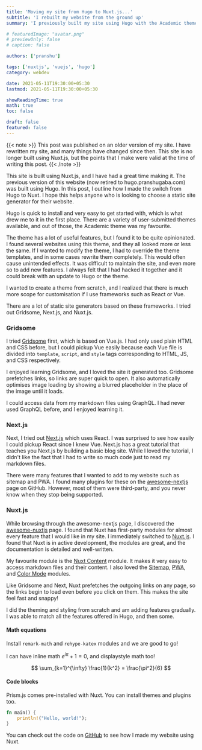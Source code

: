 ```yaml
---
title: 'Moving my site from Hugo to Nuxt.js...'
subtitle: 'I rebuilt my website from the ground up'
summary: 'I previously built my site using Hugo with the Academic theme. It felt restrictive, so I tried out various static site generators and chose Nuxt.js.'

# featuredImage: "avatar.png"
# previewOnly: false
# caption: false

authors: ['pranshu']

tags: ['nuxtjs', 'vuejs', 'hugo']
category: webdev

date: 2021-05-11T19:30:00+05:30
lastmod: 2021-05-11T19:30:00+05:30

showReadingTime: true
math: true
toc: false

draft: false
featured: false
---
```


{{< note >}}
This post was published on an older version of my site. I have rewritten my site, and many things have changed since then. This site is no longer built using Nuxt.js, but the points that I make were valid at the time of writing this post.
{{< /note >}}

This site is built using Nuxt.js, and I have had a great time making it.
The previous version of this website (now retired to hugo.pranshugaba.com) was built using Hugo. In this post, I outline how I made the switch from Hugo to Nuxt. I hope this helps anyone who is looking to choose a static site generator for their website.

Hugo is quick to install and very easy to get started with, which is what drew me to it in the first place. There are a variety of user-submitted themes available, and out of those, the Academic theme was my favourite.

The theme has a lot of useful features, but I found it to be quite opinionated. I found several websites using this theme, and they all looked more or less the same. If I wanted to modify the theme, I had to override the theme templates, and in some cases rewrite them completely. This would often cause unintended effects. It was difficult to maintain the site, and even more so to add new features. I always felt that I had hacked it together and it could break with an update to Hugo or the theme.

I wanted to create a theme from scratch, and I realized that there is much more scope for customisation if I use frameworks such as React or Vue.

There are a lot of static site generators based on these frameworks. I tried out Gridsome, Next.js, and Nuxt.js. 

### Gridsome

I tried [Gridsome](https://gridsome.org/) first, which is based on Vue.js. I had only used plain HTML and CSS before, but I could pickup Vue easily because each Vue file is divided into `template`, `script`, and `style` tags corresponding to HTML, JS, and CSS respectively.

I enjoyed learning Gridsome, and I loved the site it generated too. Gridsome prefetches links, so links are super quick to open. It also automatically optimises image loading by showing a blurred placeholder in the place of the image until it loads.

I could access data from my markdown files using GraphQL. I had never used GraphQL before, and I enjoyed learning it.

### Next.js

Next, I tried out [Next.js](https://nextjs.org/) which uses React. I was surprised to see how easily I could pickup React since I knew Vue. Next.js has a great tutorial that teaches you Next.js by building a basic blog site. While I loved the tutorial, I didn't like the fact that I had to write so much code just to read my markdown files.

There were many features that I wanted to add to my website such as sitemap and PWA. I found many plugins for these on the [awesome-nextjs](https://github.com/unicodeveloper/awesome-nextjs) page on GitHub. However, most of them were third-party, and you never know when they stop being supported.

### Nuxt.js

While browsing through the awesome-nextjs page, I discovered the [awesome-nuxtjs](https://github.com/nuxt-community/awesome-nuxt) page. I found that Nuxt has first-party modules for almost every feature that I would like in my site. I immediately switched to [Nuxt.js](https://nuxtjs.org/).
I found that Nuxt is in active development, the modules are great, and the documentation is detailed and well-written.

My favourite module is the [Nuxt Content](https://content.nuxtjs.org/) module. It makes it very easy to access markdown files and their content. I also loved the [Sitemap](https://sitemap.nuxtjs.org/), [PWA](https://pwa.nuxtjs.org/), and [Color Mode](https://color-mode.nuxtjs.org/) modules. 

Like Gridsome and Next, Nuxt prefetches the outgoing links on any page, so the links begin to load even before you click on them. This makes the site feel fast and snappy!

I did the theming and styling from scratch and am adding features gradually. I was able to match all the features offered in Hugo, and then some.

#### Math equations

Install `remark-math` and `rehype-katex` modules and we are good to go!

I can have inline math $e^{i\pi} + 1 = 0$, and displaystyle math too!

$$
\sum_{k=1}^{\infty} \frac{1}{k^2} = \frac{\pi^2}{6}
$$

#### Code blocks

Prism.js comes pre-installed with Nuxt. You can install themes and plugins too.

```rust
fn main() {
    println!("Hello, world!");
}
```

You can check out the code on [GitHub](https://github.com/pranshugaba/nuxt-website)  to see how I made my website using Nuxt.
